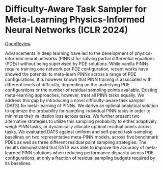 # Difficulty-Aware Task Sampler for Meta-Learning Physics-Informed Neural Networks (ICLR 2024)

[OpenReview](https://openreview.net/forum?id=EvyYFSxdgB&referrer=%5Bthe%20profile%20of%20Maryam%20Toloubidokhti%5D(%2Fprofile%3Fid%3D~Maryam_Toloubidokhti1))

Advancements in deep learning have led to the development of physics-informed neural networks (PINNs) for solving partial differential equations (PDEs) without being supervised by PDE solutions. While vanilla PINNs require training one network per PDE configuration, recent works have showed the potential to meta-learn PINNs across a range of PDE configurations. It is however known that PINN training is associated with different levels of difficulty, depending on the underlying PDE configurations or the number of residual sampling points available. Existing meta-learning approaches, however, treat all PINN tasks equally. We address this gap by introducing a novel difficulty-aware task sampler (DATS) for meta-learning of PINNs. We derive an optimal analytical solution to optimize the probability for sampling individual PINN tasks in order to minimize their validation loss across tasks. We further present two alternative strategies to utilize this sampling probability to either adaptively weigh PINN tasks, or dynamically allocate optimal residual points across tasks. We evaluated DATS against uniform and self-paced task-sampling baselines on two representative meta-PINN models, across five benchmark PDEs as well as three different residual point sampling strategies. The results demonstrated that DATS was able to improve the accuracy of meta-learned PINN solutions when reducing performance disparity across PDE configurations, at only a fraction of residual sampling budgets required by its baselines.
